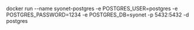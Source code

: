 docker run --name syonet-postgres -e POSTGRES_USER=postgres -e POSTGRES_PASSWORD=1234 -e POSTGRES_DB=syonet -p 5432:5432 -d postgres
